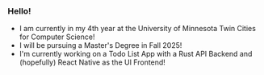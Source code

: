 ### Hello!

- I am currently in my 4th year at the University of Minnesota Twin Cities for Computer Science!
- I will be pursuing a Master's Degree in Fall 2025!
- I'm currently working on a Todo List App with a Rust API Backend and (hopefully) React Native as the UI Frontend!

<!--
**will-lin2021/will-lin2021** is a ✨ _special_ ✨ repository because its `README.md` (this file) appears on your GitHub profile.

Here are some ideas to get you started:

- 🔭 I’m currently working on ...
- 🌱 I’m currently learning ...
- 👯 I’m looking to collaborate on ...
- 🤔 I’m looking for help with ...
- 💬 Ask me about ...
- 📫 How to reach me: ...
- 😄 Pronouns: ...
- ⚡ Fun fact: ...
-->

